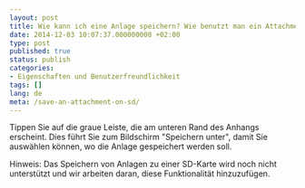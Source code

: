 ```yaml
---
layout: post
title: Wie kann ich eine Anlage speichern? Wie benutzt man ein Attachment von anderen Apps? Wie zu halten Ein Attachment auf meinem SD?
date: 2014-12-03 10:07:37.000000000 +02:00
type: post
published: true
status: publish
categories:
- Eigenschaften und Benutzerfreundlichkeit
tags: []
lang: de
meta: /save-an-attachment-on-sd/
---
```


Tippen Sie auf die graue Leiste, die am unteren Rand des Anhangs erscheint. Dies führt Sie zum Bildschirm "Speichern unter", damit Sie auswählen können, wo die Anlage gespeichert werden soll.

Hinweis: Das Speichern von Anlagen zu einer SD-Karte wird noch nicht unterstützt und wir arbeiten daran, diese Funktionalität hinzuzufügen.
